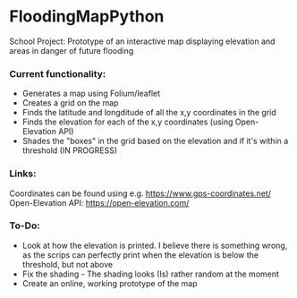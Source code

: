 # FloodingMapPython

School Project: Prototype of an interactive map displaying elevation and areas in danger of future flooding

### Current functionality:
- Generates a map using Folium/leaflet
- Creates a grid on the map
- Finds the latitude and longditude of all the x,y coordinates in the grid
- Finds the elevation for each of the x,y coordinates (using Open-Elevation API)
- Shades the "boxes" in the grid based on the elevation and if it's within a threshold (IN PROGRESS)

### Links:
Coordinates can be found using e.g. https://www.gps-coordinates.net/
Open-Elevation API: https://open-elevation.com/

### To-Do:
- Look at how the elevation is printed. I believe there is something wrong, as the scrips can perfectly print when the elevation is below the threshold, but not above
- Fix the shading - The shading looks (Is) rather random at the moment
- Create an online, working prototype of the map
